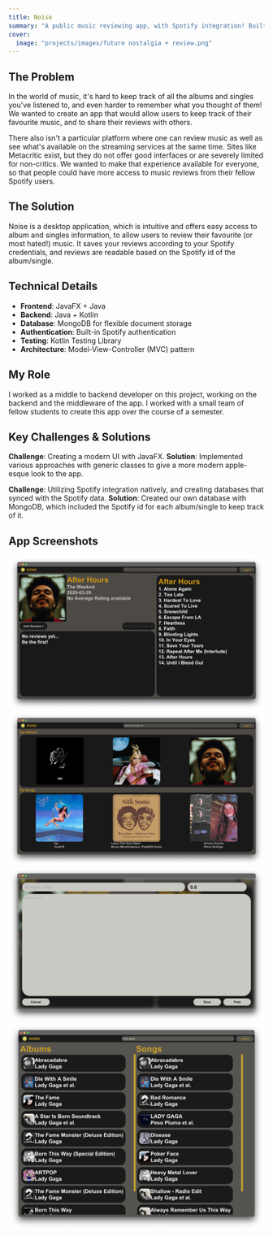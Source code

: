 ```yaml
---
title: Noise
summary: "A public music reviewing app, with Spotify integration! Built in Java."
cover:
  image: "projects/images/future nostalgia + review.png"
---
```


## The Problem

In the world of music, it's hard to keep track of all the albums and singles you've listened to, and even harder to remember what you thought of them! We wanted to create an app that would allow users to keep track of their favourite music, and to share their reviews with others.

There also isn't a particular platform where one can review music as well as see what's available on the streaming services at the same time. Sites like Metacritic exist, but
they do not offer good interfaces or are severely limited for non-critics. We wanted to make that experience available for everyone, so that people could have more access
to music reviews from their fellow Spotify users.

## The Solution

Noise is a desktop application, which is intuitive and offers easy access to album and singles information, to allow users to review their favourite (or most hated!) music. It saves your reviews according to your Spotify credentials, and reviews are readable based on the Spotify id of the album/single.

## Technical Details

- **Frontend**: JavaFX + Java
- **Backend**: Java + Kotlin
- **Database**: MongoDB for flexible document storage
- **Authentication**: Built-in Spotify authentication
- **Testing**: Kotlin Testing Library
- **Architecture**: Model-View-Controller (MVC) pattern

## My Role

I worked as a middle to backend developer on this project, working on the backend and the middleware of the app. I worked with a small team of fellow students to create this app over the course of a semester.

## Key Challenges & Solutions

**Challenge**: Creating a modern UI with JavaFX.
**Solution**: Implemented various approaches with generic classes to give a more modern apple-esque look to the app.

**Challenge**: Utilizing Spotify integration natively, and creating databases that synced with the Spotify data.
**Solution**: Created our own database with MongoDB, which included the Spotify id for each album/single to keep track of it.

## App Screenshots

![afterHours](images/after_hours.png)
![homepage](images/homepage.png)
![review](images/review.png)
![search](images/search.png)
